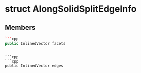 # struct AlongSolidSplitEdgeInfo


## Members

```cpp
```cpp
public InlinedVector facets
```
```

```cpp
```cpp
public InlinedVector edges
```
```



